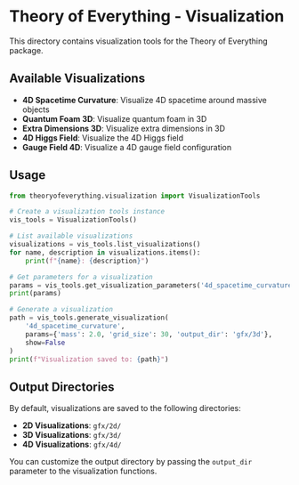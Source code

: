 # Theory of Everything - Visualization

This directory contains visualization tools for the Theory of Everything package.

## Available Visualizations

- **4D Spacetime Curvature**: Visualize 4D spacetime around massive objects
- **Quantum Foam 3D**: Visualize quantum foam in 3D
- **Extra Dimensions 3D**: Visualize extra dimensions in 3D
- **4D Higgs Field**: Visualize the 4D Higgs field
- **Gauge Field 4D**: Visualize a 4D gauge field configuration

## Usage

```python
from theoryofeverything.visualization import VisualizationTools

# Create a visualization tools instance
vis_tools = VisualizationTools()

# List available visualizations
visualizations = vis_tools.list_visualizations()
for name, description in visualizations.items():
    print(f"{name}: {description}")

# Get parameters for a visualization
params = vis_tools.get_visualization_parameters('4d_spacetime_curvature')
print(params)

# Generate a visualization
path = vis_tools.generate_visualization(
    '4d_spacetime_curvature',
    params={'mass': 2.0, 'grid_size': 30, 'output_dir': 'gfx/3d'},
    show=False
)
print(f"Visualization saved to: {path}")
```

## Output Directories

By default, visualizations are saved to the following directories:

- **2D Visualizations**: `gfx/2d/`
- **3D Visualizations**: `gfx/3d/`
- **4D Visualizations**: `gfx/4d/`

You can customize the output directory by passing the `output_dir` parameter to the visualization functions.
